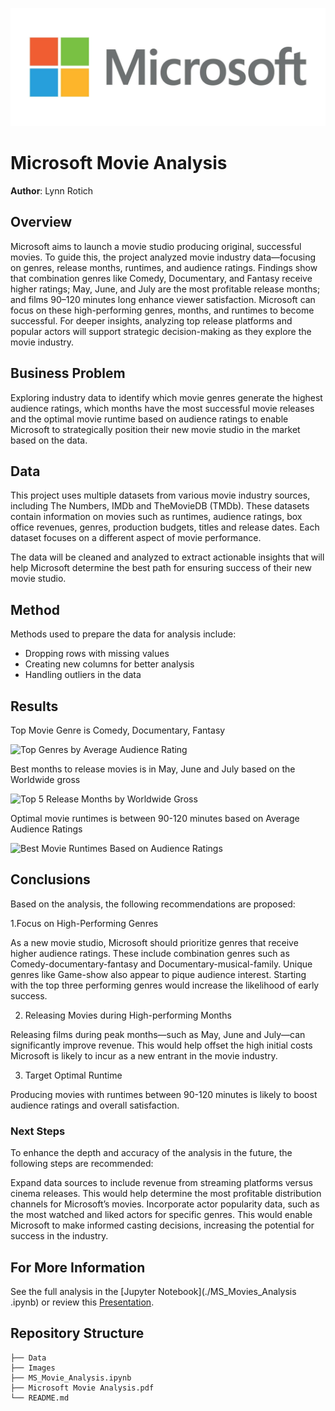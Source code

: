 ![microsoft_image](Images/Microsoft_Logo.jpg)

# Microsoft Movie Analysis

**Author**: Lynn Rotich

## Overview

Microsoft aims to launch a movie studio producing original, successful movies. To guide this, the project analyzed movie industry data—focusing on genres, release months, runtimes, and audience ratings. Findings show that combination genres like Comedy, Documentary, and Fantasy receive higher ratings; May, June, and July are the most profitable release months; and films 90–120 minutes long enhance viewer satisfaction. Microsoft can focus on these high-performing genres, months, and runtimes to become successful. For deeper insights, analyzing top release platforms and popular actors will support strategic decision-making as they explore the movie industry.

## Business Problem

Exploring industry data to identify which movie genres generate the highest audience ratings, which months have the most successful movie releases and the optimal movie runtime based on audience ratings to enable Microsoft to strategically position their new movie studio in the market based on the data.

## Data

This project uses multiple datasets from various movie industry sources, including The Numbers, IMDb and TheMovieDB (TMDb). These datasets contain information on movies such as runtimes, audience ratings, box office revenues, genres, production budgets, titles and release dates. Each dataset focuses on a different aspect of movie performance.

The data will be cleaned and analyzed to extract actionable insights that will help Microsoft determine the best path for ensuring success of their new movie studio.

## Method

Methods used to prepare the data for analysis include:
* Dropping rows with missing values
* Creating new columns for better analysis
* Handling outliers in the data

## Results

Top Movie Genre is Comedy, Documentary, Fantasy

<img width="984" height="584" alt="Top Genres by Average Audience Rating" src="https://github.com/user-attachments/assets/2bb8153a-b826-40d7-b685-bc9e5c629474" />



Best months to release movies is in May, June and July based on the Worldwide gross

<img width="784" height="484" alt="Top 5 Release Months by Worldwide Gross" src="https://github.com/user-attachments/assets/0c7fcae6-426a-47e4-b57a-e716f6c78274" />



Optimal movie runtimes is between 90-120 minutes based on Average Audience Ratings

<img width="984" height="584" alt="Best Movie Runtimes Based on Audience Ratings" src="https://github.com/user-attachments/assets/11aa0076-5619-44b7-a195-fb15a86d080a" />


## Conclusions

Based on the analysis, the following recommendations are proposed:

1.Focus on High-Performing Genres

As a new movie studio, Microsoft should prioritize genres that receive higher audience ratings. These include combination genres such as Comedy-documentary-fantasy and Documentary-musical-family. Unique genres like Game-show also appear to pique audience interest. Starting with the top three performing genres would increase the likelihood of early success.

2. Releasing Movies during High-performing Months

Releasing films during peak months—such as May, June and July—can significantly improve revenue. This would help offset the high initial costs Microsoft is likely to incur as a new entrant in the movie industry.

3. Target Optimal Runtime

Producing movies with runtimes between 90-120 minutes is likely to boost audience ratings and overall satisfaction.

### Next Steps

To enhance the depth and accuracy of the analysis in the future, the following steps are recommended:

Expand data sources to include revenue from streaming platforms versus cinema releases. This would help determine the most profitable distribution channels for Microsoft’s movies.
Incorporate actor popularity data, such as the most watched and liked actors for specific genres. This would enable Microsoft to make informed casting decisions, increasing the potential for success in the industry.


## For More Information

See the full analysis in the [Jupyter Notebook](./MS_Movies_Analysis .ipynb) or review this [Presentation](./Microsoft_Movie_Analysis.pdf).


## Repository Structure

```
├── Data
├── Images
├── MS_Movie_Analysis.ipynb
├── Microsoft Movie Analysis.pdf
└── README.md
```




